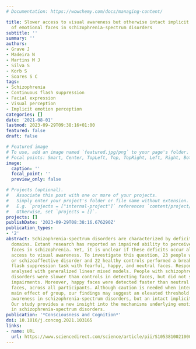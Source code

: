 ```yaml
---
# Documentation: https://wowchemy.com/docs/managing-content/

title: Slower access to visual awareness but otherwise intact implicit perception
  of emotional faces in schizophrenia-spectrum disorders
subtitle: ''
summary: ''
authors:
- Grave J
- Madeira N
- Martins M J
- Silva S
- Korb S
- Soares S C 
tags:
- Schizophrenia
- Continuous flash suppression
- Facial expression
- Visual perception
- Implicit emotion perception
categories: []
date: '2021-08-01'
lastmod: 2023-09-29T09:38:16+01:00
featured: false
draft: false

# Featured image
# To use, add an image named `featured.jpg/png` to your page's folder.
# Focal points: Smart, Center, TopLeft, Top, TopRight, Left, Right, BottomLeft, Bottom, BottomRight.
image:
  caption: ''
  focal_point: ''
  preview_only: false

# Projects (optional).
#   Associate this post with one or more of your projects.
#   Simply enter your project's folder or file name without extension.
#   E.g. `projects = ["internal-project"]` references `content/project/deep-learning/index.md`.
#   Otherwise, set `projects = []`.
projects: []
publishDate: '2023-09-29T08:38:16.676290Z'
publication_types:
- '2'
abstract: Schizophrenia-spectrum disorders are characterized by deficits in social
  domains. Extant research has reported an impaired ability to perceive emotional
  faces in schizophrenia. Yet, it is unclear if these deficits occur already in the
  access to visual awareness. To investigate this question, 23 people with schizophrenia
  or schizoaffective disorder and 22 healthy controls performed a breaking continuous
  flash suppression task with fearful, happy, and neutral faces. Response times were
  analysed with generalized linear mixed models. People with schizophrenia-spectrum
  disorders were slower than controls in detecting faces, but did not show emotion-specific
  impairments. Moreover, happy faces were detected faster than neutral and fearful
  faces, across all participants. Although caution is needed when interpreting the
  main effect of group, our findings may suggest an elevated threshold for visual
  awareness in schizophrenia-spectrum disorders, but an intact implicit emotion perception.
  Our study provides a new insight into the mechanisms underlying emotion perception
  in schizophrenia-spectrum disorders.
publication: '*Consciousness and Cognition*'
doi: 10.1016/j.concog.2021.103165
links:
- name: URL
  url: https://www.sciencedirect.com/science/article/pii/S105381002100091X
---
```

